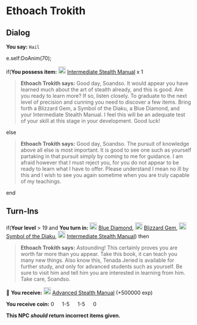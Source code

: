 # Ethoach Trokith


## Dialog

**You say:** `Hail`



e.self:DoAnim(70);


if(**You possess item:**  <img style="background:url(/static/icons/blank_slot.gif);width:20px;height:20px;" src="/static/icons/item_789.png" alt="" /> <a
                                href="/item/28793" data-url="28793" class="tooltip-link link">Intermediate Stealth Manual</a> x 1



>**Ethoach Trokith says:** Good day, Soandso. It would appear you have learned much about the art of stealth already, and this is good. Are you ready to learn more? If so, listen closely. To graduate to the next level of precision and cunning you need to discover a few items. Bring forth a Blizzard Gem, a Symbol of the Diaku, a Blue Diamond, and your Intermediate Stealth Manual. I feel this will be an adequate test of your skill at this stage in your development. Good luck!


else



>**Ethoach Trokith says:** Good day, Soandso. The pursuit of knowledge above all else is most important. It is good to see one such as yourself partaking in that pursuit simply by coming to me for guidance. I am afraid however that I must reject you, for you do not appear to be ready to learn what I have to offer. Please understand I mean no ill by this and I wish to see you again sometime when you are truly capable of my teachings.

end

## Turn-Ins



if(**Your level** > 19 and  **You turn in:** <img style="background:url(/static/icons/blank_slot.gif);width:20px;height:20px;" src="/static/icons/item_966.png" alt="" /> <a
                                href="/item/22503" data-url="22503" class="tooltip-link link">Blue Diamond</a>, <img style="background:url(/static/icons/blank_slot.gif);width:20px;height:20px;" src="/static/icons/item_507.png" alt="" /> <a
                                href="/item/9423" data-url="9423" class="tooltip-link link">Blizzard Gem</a>, <img style="background:url(/static/icons/blank_slot.gif);width:20px;height:20px;" src="/static/icons/item_1082.png" alt="" /> <a
                                href="/item/26709" data-url="26709" class="tooltip-link link">Symbol of the Diaku</a>, <img style="background:url(/static/icons/blank_slot.gif);width:20px;height:20px;" src="/static/icons/item_789.png" alt="" /> <a
                                href="/item/28793" data-url="28793" class="tooltip-link link">Intermediate Stealth Manual</a>) then


>**Ethoach Trokith says:** Astounding! This certainly proves you are worth far more than you appear. Take this book, it can teach you many new things. Also know this, Tenada Jeried is available for further study, and only for advanced students such as yourself. Be sure to visit him and tell him you are interested in learning from him. Take care, Soandso.





 &#127873; **You receive:**  <img style="background:url(/static/icons/blank_slot.gif);width:20px;height:20px;" src="/static/icons/item_789.png" alt="" /> <a
                                href="/item/28794" data-url="28794" class="tooltip-link link">Advanced Stealth Manual</a> (+500000 exp)

**You receive coin:** 0 <img src='/static/icons/item_644.png' width='14' height='14'/> 1-5 <img src='/static/icons/item_645.png' width='14' height='14'/> 1-5 <img src='/static/icons/item_646.png' width='14' height='14'/> 0 <img src='/static/icons/item_647.png' width='14' height='14'/> 

**This NPC *should* return incorrect items given.**
